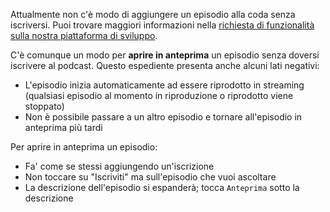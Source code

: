 Attualmente non c'è modo di aggiungere un episodio alla coda senza iscriversi. Puoi trovare maggiori informazioni nella [richiesta di funzionalità sulla nostra piattaforma di sviluppo](https://github.com/AntennaPod/AntennaPod/issues/4710).

C'è comunque un modo per **aprire in anteprima** un episodio senza doversi iscrivere al podcast. Questo espediente presenta anche alcuni lati negativi:

- L'episodio inizia automaticamente ad essere riprodotto in streaming (qualsiasi episodio al momento in riproduzione o riprodotto viene stoppato)
- Non è possibile passare a un altro episodio e tornare all'episodio in anteprima più tardi

Per aprire in anteprima un episodio:

- Fa' come se stessi aggiungendo un'iscrizione
- Non toccare su "Iscriviti" ma sull'episodio che vuoi ascoltare
- La descrizione dell'episodio si espanderà; tocca `Anteprima` sotto la descrizione
